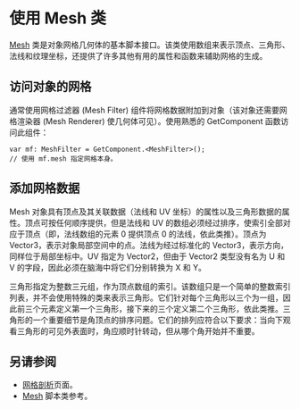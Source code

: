 使用 Mesh 类
====================


[Mesh](../ScriptReference/Mesh.html) 类是对象网格几何体的基本脚本接口。该类使用数组来表示顶点、三角形、法线和纹理坐标，还提供了许多其他有用的属性和函数来辅助网格的生成。


访问对象的网格
--------------------------


通常使用网格过滤器 (Mesh Filter) 组件将网格数据附加到对象（该对象还需要网格渲染器 (Mesh Renderer) 使几何体可见）。使用熟悉的 GetComponent 函数访问此组件：



````
var mf: MeshFilter = GetComponent.<MeshFilter>();
// 使用 mf.mesh 指定网格本身。

````


添加网格数据
--------------------


Mesh 对象具有顶点及其关联数据（法线和 UV 坐标）的属性以及三角形数据的属性。顶点可按任何顺序提供，但是法线和 UV 的数组必须经过排序，使索引全部对应于顶点（即，法线数组的元素 0 提供顶点 0 的法线，依此类推）。顶点为 Vector3，表示对象局部空间中的点。法线为经过标准化的 Vector3，表示方向，同样位于局部坐标中。UV 指定为 Vector2，但由于 Vector2 类型没有名为 U 和 V 的字段，因此必须在脑海中将它们分别转换为 X 和 Y。

三角形指定为整数三元组，作为顶点数组的索引。该数组只是一个简单的整数索引列表，并不会使用特殊的类来表示三角形。它们针对每个三角形以三个为一组，因此前三个元素定义第一个三角形，接下来的三个定义第二个三角形，依此类推。三角形的一个重要细节是角顶点的排序问题。它们的排列应符合以下要求：当向下观看三角形的可见外表面时，角应顺时针转动，但从哪个角开始并不重要。

## 另请参阅

* [网格剖析](AnatomyofaMesh.html)页面。
* [Mesh](../ScriptReference/Mesh.html) 脚本类参考。
